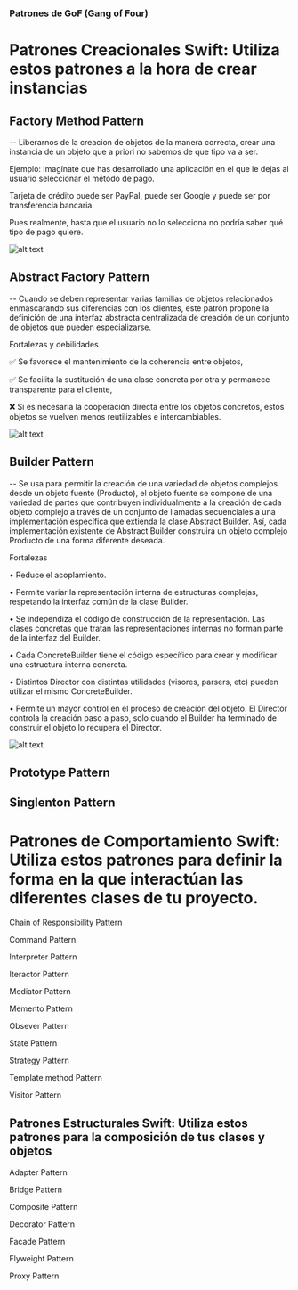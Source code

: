### Patrones de GoF (Gang of Four)

# Patrones Creacionales Swift: Utiliza estos patrones a la hora de crear instancias

## Factory Method Pattern

-- Liberarnos de la creacion de objetos de la manera correcta, crear una instancia de un objeto que a priori no sabemos de que tipo va a ser.

Ejemplo: 
Imagínate que has desarrollado una aplicación en el que le dejas al usuario seleccionar el método de pago.

Tarjeta de crédito puede ser PayPal, puede ser Google y puede ser por transferencia bancaria.

Pues realmente, hasta que el usuario no lo selecciona no podría saber qué tipo de pago quiere.

![alt text](https://img.favpng.com/13/21/14/factory-method-pattern-unified-modeling-language-class-diagram-png-favpng-LvQANdyjR7TS3RR87G6rsiUkY.jpg)


## Abstract Factory Pattern

-- Cuando se deben representar varias familias de objetos relacionados enmascarando sus diferencias con los clientes, este patrón propone la definición de una interfaz abstracta centralizada de creación de un conjunto de objetos que pueden especializarse.

Fortalezas y debilidades

✅ Se favorece el mantenimiento de la coherencia entre objetos,

✅ Se facilita la sustitución de una clase concreta por otra y permanece transparente para el cliente,

❌ Si es necesaria la cooperación directa entre los objetos concretos, estos objetos se vuelven menos reutilizables e intercambiables.

![alt text](http://www-sop.inria.fr/axis/cbrtools/usermanual-eng/Icons/AbstractFactory.gif)

## Builder Pattern

--  Se usa para permitir la creación de una variedad de objetos complejos desde un objeto fuente (Producto), el objeto fuente se compone de una variedad de partes que contribuyen individualmente a la creación de cada objeto complejo a través de un conjunto de llamadas secuenciales a una implementación específica que extienda la clase Abstract Builder. Así, cada implementación existente de Abstract Builder construirá un objeto complejo Producto de una forma diferente deseada.

Fortalezas

• Reduce el acoplamiento.

• Permite variar la representación interna de estructuras complejas, respetando la interfaz común de la clase Builder.

• Se independiza el código de construcción de la representación. Las clases concretas que tratan las representaciones internas no forman parte de la interfaz del Builder.

• Cada ConcreteBuilder tiene el código específico para crear y modificar una estructura interna concreta.

• Distintos Director con distintas utilidades (visores, parsers, etc) pueden utilizar el mismo ConcreteBuilder.

• Permite un mayor control en el proceso de creación del objeto. El Director controla la creación paso a paso, solo cuando el Builder ha terminado de construir el objeto lo recupera el Director.

![alt text](https://www.researchgate.net/profile/Cornelia-Novac-Ududec/publication/32229613/figure/fig2/AS:309880092151819@1450892579962/Builder-Pattern-Structure-Classes-Diagram.png)

## Prototype Pattern

## Singlenton Pattern











# Patrones de Comportamiento Swift: Utiliza estos patrones para definir la forma en la que interactúan las diferentes clases de tu proyecto.

Chain of Responsibility Pattern

Command Pattern

Interpreter Pattern

Iteractor Pattern

Mediator Pattern

Memento Pattern

Obsever Pattern

State Pattern

Strategy Pattern

Template method Pattern

Visitor Pattern

## Patrones Estructurales Swift: Utiliza estos patrones para la composición de tus clases y objetos

Adapter Pattern

Bridge Pattern

Composite Pattern

Decorator Pattern

Facade Pattern

Flyweight Pattern

Proxy Pattern
